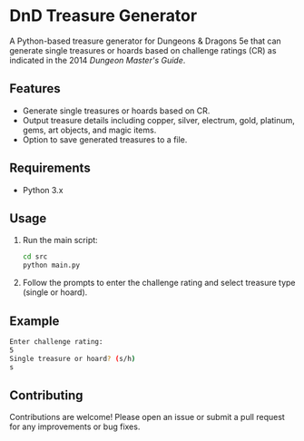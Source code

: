 # DnD Treasure Generator

A Python-based treasure generator for Dungeons & Dragons 5e that can generate single treasures or hoards based on challenge ratings (CR) as indicated in the 2014 _Dungeon Master's Guide_.

## Features

- Generate single treasures or hoards based on CR.
- Output treasure details including copper, silver, electrum, gold, platinum, gems, art objects, and magic items.
- Option to save generated treasures to a file.

## Requirements

- Python 3.x

## Usage

1. Run the main script:
    ```sh
    cd src
    python main.py
    ```
2. Follow the prompts to enter the challenge rating and select treasure type (single or hoard).

## Example

```sh
Enter challenge rating: 
5
Single treasure or hoard? (s/h)
s
```

## Contributing
Contributions are welcome! Please open an issue or submit a pull request for any improvements or bug fixes.
